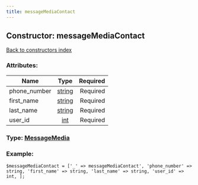 ```yaml
---
title: messageMediaContact
---
```

## Constructor: messageMediaContact  
[Back to constructors index](index.md)



### Attributes:

| Name     |    Type       | Required |
|----------|:-------------:|---------:|
|phone\_number|[string](../types/string.md) | Required|
|first\_name|[string](../types/string.md) | Required|
|last\_name|[string](../types/string.md) | Required|
|user\_id|[int](../types/int.md) | Required|



### Type: [MessageMedia](../types/MessageMedia.md)


### Example:

```
$messageMediaContact = ['_' => messageMediaContact', 'phone_number' => string, 'first_name' => string, 'last_name' => string, 'user_id' => int, ];
```